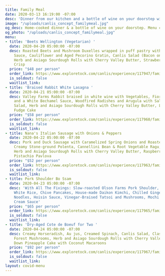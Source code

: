 ```yaml
---
title: Family Meal
date: 2020-03-13 16:19:00 -07:00
desc: 'Dinner from our kitchen and a bottle of wine on your doorstep with zero contact. '
image: "/uploads/canlis_concept_familymeal.jpg"
og_desc: Home-cooked dinner & a bottle of wine on your doorstep. Menu changes daily.
og_photo: "/uploads/canlis_concept_familymeal.jpg"
menu:
- title: 'Beets Wellington (Vegetarian) '
  date: 2020-04-20 05:00:00 -07:00
  desc: Roasted Beets and Mushroom Duxelles wrapped in puff pastry with Mushroom-Peppercorn
    Sauce, Cauliflower and Aged Pecorino Gratin, Canlis Salad (Bacon on the side),
    Herb and Asiago Sourdough Rolls with Cherry Valley Butter, Strawberry and Rhubarb
    Crisp
  price: "$48 per person"
  order_link: https://www.exploretock.com/canlis/experience/117947/family-meal-on-april-20th-beets-wellington-vegetarian
  is_soldout: false
  waitlist_link: 
- title: 'Braised Rabbit White Lasagna '
  date: 2020-04-21 05:00:00 -07:00
  desc: Valley Farms Rabbit braised in white wine with Vegetables, Fiore Sardo Cheese
    and a White Bechamel Sauce, Woodfired Radishes and Arugula with Salsa Verde, Canlis
    Salad, Herb and Asiago Sourdough Rolls with Cherry Valley Butter, Layered Chocolate
    Fudge Cake
  price: "$58 per person"
  order_link: https://www.exploretock.com/canlis/experience/117960/family-meal-on-april-21st-braised-rabbit-white-lasagna
  is_soldout: false
  waitlist_link: 
- title: Nana's Italian Sausage with Onions & Peppers
  date: 2020-04-22 05:00:00 -07:00
  desc: Pork and Duck Sausage with Caramelized Spring Onions and Roasted Peppers,
    Creamy Stone-ground Polenta, Cannellini Bean & Root Vegetable Ragu, Canlis Salad,
    Herb and Asiago Sourdough Rolls with Cherry Valley Butter, Raspberry, Rose, and
    Pistachio Pavlova
  price: "$52 per person"
  order_link: https://www.exploretock.com/canlis/experience/117963/family-meal-on-april-22nd-nanas-italian-sausage-with-onions-peppers
  is_soldout: false
  waitlist_link: 
- title: Pork Shoulder Bo Ssam
  date: 2020-04-23 05:00:00 -07:00
  desc: 'With All The Fixings: Slow-roasted Olson Farms Pork Shoulder, Bibb Lettuce,
    White Rice, Chive Pancakes, House-made Daikon Kimchi, Chilled Ginger Scallion
    Noodles, Hoisin Sauce, Vinegar-Braised Tatsoi and Mushrooms, Mochi Cake with Coconut
    Cream Sauce'
  price: "$65 per person"
  order_link: https://www.exploretock.com/canlis/experience/117965/family-meal-on-april-23rd-pork-shoulder-bo-ssam
  is_soldout: false
  waitlist_link: 
- title: 'Dry-Aged Cote de Boeuf for Two '
  date: 2020-04-24 05:00:00 -07:00
  desc: Creamy Horseradish, Au jus, Creamed Spinach, Canlis Salad, Classic Canlis
    Forest Mushrooms, Herb and Asiago Sourdough Rolls with Cherry Valley Butter, Upside
    Down Pineapple Cake with Coconut Macaroons
  price: "$92 per person"
  order_link: https://www.exploretock.com/canlis/experience/117967/family-meal-on-april-24th-dry-aged-cote-de-boeuf-for-two
  is_soldout: false
  waitlist_link: 
layout: covid-menu
---
```


